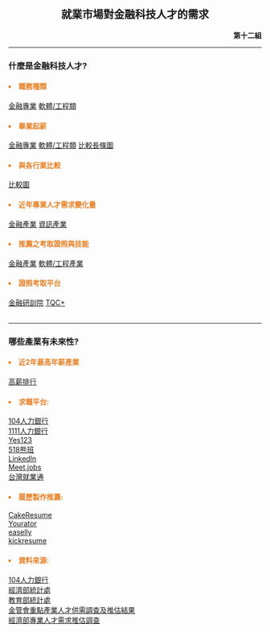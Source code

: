 <html>
    <head>
        <!---->
        <meta charset="UTF-8"></meta>
        <title>就業市場對金融科技人才需求</title>
    </head>
    <body>
        <h2 align="center">就業市場對金融科技人才的需求</h2>
        <p align="right"><b>第十二組</b></p>
        <hr/>
        <h3>什麼是金融科技人才?</h3>
        <h4 style="color:#E67E22;"><li>職務種類</li></h4>
        <a href="page2.html">金融專業</a>
        <a href="page3.html">軟體/工程類</a>
        <br/>
        <h4 style="color:#E67E22;"><li>畢業起薪</li></h4>
        <a href="page4.html">金融專業</a>
        <a href="page5.html">軟體/工程類</a>
        <a href="page10.html">比較長條圖</a>
        <h4 style="color:#E67E22;"><li>與各行業比較</li></h4>
        <a href="page6.html">比較圖</a>
        <br/>
        <h4 style="color:#E67E22;"><li>近年專業人才需求變化量</li></h4>
        <a href="page8.html">金融產業</a>
        <a href="page9.html">資訊產業</a>
        <br/>
        <h4 style="color:#E67E22;"><li>推薦之考取證照與技能</li></h4>
        <a href="page11.html">金融產業</a>
        <a href="page12.html">軟體/工程產業</a>
        <br/>
        <h4 style="color:#E67E22;"><li>證照考取平台</li></h4>
        <a href="https://www.tabf.org.tw/License.aspx">金融研訓院</a>
        <a href="https://www.tqcplus.org.tw/Certificate.aspx">TQC+</a>
        <br/>
        <br/>
        <hr/>
        <h3>哪些產業有未來性?</h3>
        <h4 style="color:#E67E22;"><li>近2年最高年薪產業</li></h4>
        <a href="page7.html">高薪排行</a>
        <br/>
        <h4 style="color:#E67E22;"><li>求職平台:</li></h4>
        <a href="https://guide.104.com.tw/salary/">104人力銀行</a>
        <br/>
        <a href="https://www.1111.com.tw/">1111人力銀行</a>
        <br/>
        <a href="https://www.yes123.com.tw/admin/index.asp">Yes123</a>
        <br/>
        <a href="https://www.518.com.tw/">518熊班</a>
        <br/>
        <a href="https://tw.linkedin.com/">Linkedln</a>
        <br/>
        <a href="https://meet.jobs/zh-TW?gclid=Cj0KCQjw2MWVBhCQARIsAIjbwoPMpnZyMMsq3OWhwmsJRzmu_CFLOgRTyN0f8VmDN07iPKkWWIcrUlEaAhE-EALw_wcB">Meet.jobs</a>
        <br/>
        <a href="https://job.taiwanjobs.gov.tw/">台灣就業通</a>
        <br/>
        <h4 style="color:#E67E22;"><li>履歷製作推薦:</li></h4>
        <a href="https://www.cakeresume.com/zh-TW">CakeResume</a>
        <br/>
        <a href="https://www.yourator.co/">Yourator</a>
        <br/>
        <a href="https://www.easel.ly/">easelly</a>
        <br/>
        <a href="https://www.kickresume.com/login/">kickresume</a>
        <br/>
        <h4 style="color:#E67E22;"><li>資料來源:</li></h4>
        <a href="https://guide.104.com.tw/salary/">104人力銀行</a>
        <br/>
        <a href="https://www.moea.gov.tw/MNS/dos/home/Home.aspx">經濟部統計處</a>
        <br/>
        <a href="https://depart.moe.edu.tw/ed4500/cp.aspx?n=1AC243AF6EF5E5DD&s=EDC4A4E717ED32CF">教育部統計處</a>
        <br/>
        <a href="https://ws.ndc.gov.tw/001/administrator/18/relfile/6037/8738/7ef8cb02-3730-402d-99b4-34074c286978.pdf">金管會重點產業人才供需調查及推估結果</a>
        <br/>
        <a href="https://ws.ndc.gov.tw/001/administrator/18/relfile/6037/9070/6844b67a-bd7f-4c64-b25f-ed558dd00645.pdf">經濟部專業人才需求推估調查</a>
        </a>
    </body>
</html>
